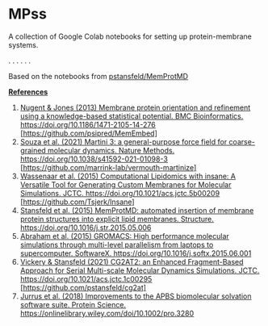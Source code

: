 # MPss
 
A collection of Google Colab notebooks for setting up protein-membrane systems.

.
.
.
.
.
.

Based on the notebooks from <u>[pstansfeld/MemProtMD](https://github.com/pstansfeld/MemProtMD)<u>

<b>References</b>

1. Nugent & Jones (2013) Membrane protein orientation and refinement using a knowledge-based statistical potential. BMC Bioinformatics. https://doi.org/10.1186/1471-2105-14-276 [https://github.com/psipred/MemEmbed]
2. Souza et al. (2021) Martini 3: a general-purpose force field for coarse-grained molecular dynamics. Nature Methods. https://doi.org/10.1038/s41592-021-01098-3 [https://github.com/marrink-lab/vermouth-martinize]
3. Wassenaar et al. (2015) Computational Lipidomics with insane: A Versatile Tool for Generating Custom Membranes for Molecular Simulations. JCTC. https://doi.org/10.1021/acs.jctc.5b00209 [https://github.com/Tsjerk/Insane]
4. Stansfeld et al. (2015) MemProtMD: automated insertion of membrane protein structures into explicit lipid membranes. Structure. https://doi.org/10.1016/j.str.2015.05.006 
5. Abraham et al. (2015) GROMACS: High performance molecular simulations through multi-level parallelism from laptops to supercomputer. SoftwareX. https://doi.org/10.1016/j.softx.2015.06.001
6. Vickery & Stansfeld (2021) CG2AT2: an Enhanced Fragment-Based Approach for Serial Multi-scale Molecular Dynamics Simulations. JCTC. https://doi.org/10.1021/acs.jctc.1c00295 [https://github.com/pstansfeld/cg2at]
7. Jurrus et al. (2018) Improvements to the APBS biomolecular solvation software suite. Protein Science. https://onlinelibrary.wiley.com/doi/10.1002/pro.3280
